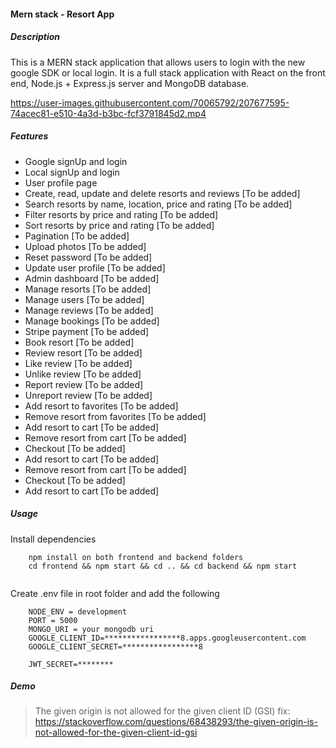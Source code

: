 #### Mern stack - Resort App

##### Description

This is a MERN stack application that allows users to login with the new google SDK or local login. It is a full stack application with React on the front end, Node.js + Express.js server and MongoDB database.




https://user-images.githubusercontent.com/70065792/207677595-74acec81-e510-4a3d-b3bc-fcf3791845d2.mp4


##### Features

- Google signUp and  login
- Local signUp and login
- User profile page
- Create, read, update and delete resorts and reviews [To be added]
- Search resorts by name, location, price and rating [To be added]
- Filter resorts by price and rating [To be added]
- Sort resorts by price and rating [To be added]
- Pagination [To be added]
- Upload photos [To be added]
- Reset password [To be added]
- Update user profile [To be added]
- Admin dashboard [To be added]
- Manage resorts [To be added]
- Manage users [To be added]
- Manage reviews [To be added]
- Manage bookings [To be added]
- Stripe payment [To be added]
- Book resort [To be added]
- Review resort [To be added]
- Like review [To be added]
- Unlike review [To be added]
- Report review [To be added]
- Unreport review [To be added]
- Add resort to favorites [To be added]
- Remove resort from favorites [To be added]
- Add resort to cart [To be added]
- Remove resort from cart [To be added]
- Checkout [To be added]
- Add resort to cart [To be added]
- Remove resort from cart [To be added]
- Checkout [To be added]
- Add resort to cart [To be added]

##### Usage

Install dependencies

```
    npm install on both frontend and backend folders
    cd frontend && npm start && cd .. && cd backend && npm start


```

Create .env file in root folder and add the following

```
    NODE_ENV = development
    PORT = 5000
    MONGO_URI = your mongodb uri
    GOOGLE_CLIENT_ID=*****************8.apps.googleusercontent.com
    GOOGLE_CLIENT_SECRET=*****************8

    JWT_SECRET=********
```


##### Demo


> The given origin is not allowed for the given client ID (GSI) fix: 
https://stackoverflow.com/questions/68438293/the-given-origin-is-not-allowed-for-the-given-client-id-gsi
